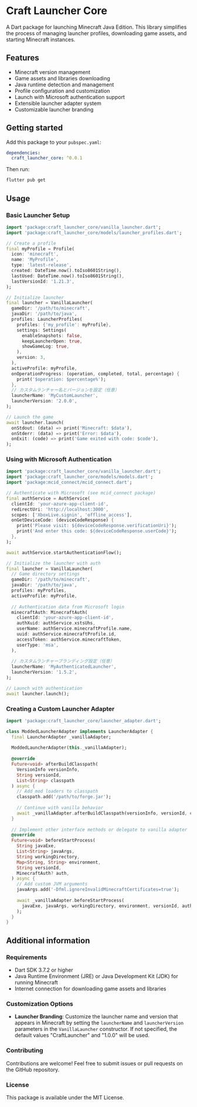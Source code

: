 # Craft Launcher Core

A Dart package for launching Minecraft Java Edition. This library simplifies the process of managing launcher profiles, downloading game assets, and starting Minecraft instances.

## Features

- Minecraft version management
- Game assets and libraries downloading
- Java runtime detection and management 
- Profile configuration and customization
- Launch with Microsoft authentication support
- Extensible launcher adapter system
- Customizable launcher branding

## Getting started

Add this package to your `pubspec.yaml`:

```yaml
dependencies:
  craft_launcher_core: ^0.0.1
```

Then run:

```bash
flutter pub get
```

## Usage

### Basic Launcher Setup

```dart
import 'package:craft_launcher_core/vanilla_launcher.dart';
import 'package:craft_launcher_core/models/launcher_profiles.dart';

// Create a profile
final myProfile = Profile(
  icon: 'minecraft',
  name: 'MyProfile',
  type: 'latest-release',
  created: DateTime.now().toIso8601String(),
  lastUsed: DateTime.now().toIso8601String(),
  lastVersionId: '1.21.3',
);

// Initialize launcher
final launcher = VanillaLauncher(
  gameDir: '/path/to/minecraft',
  javaDir: '/path/to/java',
  profiles: LauncherProfiles(
    profiles: {'my_profile': myProfile},
    settings: Settings(
      enableSnapshots: false,
      keepLauncherOpen: true,
      showGameLog: true,
    ),
    version: 3,
  ),
  activeProfile: myProfile,
  onOperationProgress: (operation, completed, total, percentage) {
    print('$operation: $percentage%');
  },
  // カスタムランチャー名とバージョンを設定（任意）
  launcherName: 'MyCustomLauncher',
  launcherVersion: '2.0.0',
);

// Launch the game
await launcher.launch(
  onStdout: (data) => print('Minecraft: $data'),
  onStderr: (data) => print('Error: $data'),
  onExit: (code) => print('Game exited with code: $code'),
);
```

### Using with Microsoft Authentication

```dart
import 'package:craft_launcher_core/vanilla_launcher.dart';
import 'package:craft_launcher_core/models/models.dart';
import 'package:mcid_connect/mcid_connect.dart';

// Authenticate with Microsoft (see mcid_connect package)
final authService = AuthService(
  clientId: 'your-azure-app-client-id',
  redirectUri: 'http://localhost:3000',
  scopes: ['XboxLive.signin', 'offline_access'],
  onGetDeviceCode: (deviceCodeResponse) {
    print('Please visit: ${deviceCodeResponse.verificationUri}');
    print('And enter this code: ${deviceCodeResponse.userCode}');
  },
);

await authService.startAuthenticationFlow();

// Initialize the launcher with auth
final launcher = VanillaLauncher(
  // Game directory settings
  gameDir: '/path/to/minecraft',
  javaDir: '/path/to/java',
  profiles: myProfiles,
  activeProfile: myProfile,
  
  // Authentication data from Microsoft login
  minecraftAuth: MinecraftAuth(
    clientId: 'your-azure-app-client-id',
    authXuid: authService.xstsUhs,
    userName: authService.minecraftProfile.name,
    uuid: authService.minecraftProfile.id,
    accessToken: authService.minecraftToken,
    userType: 'msa',
  ),
  
  // カスタムランチャーブランディング設定（任意）
  launcherName: 'MyAuthenticatedLauncher',
  launcherVersion: '1.5.2',
);

// Launch with authentication
await launcher.launch();
```

### Creating a Custom Launcher Adapter

```dart
import 'package:craft_launcher_core/launcher_adapter.dart';

class ModdedLauncherAdapter implements LauncherAdapter {
  final LauncherAdapter _vanillaAdapter;
  
  ModdedLauncherAdapter(this._vanillaAdapter);
  
  @override
  Future<void> afterBuildClasspath(
    VersionInfo versionInfo, 
    String versionId, 
    List<String> classpath
  ) async {
    // Add mod loaders to classpath
    classpath.add('/path/to/forge.jar');
    
    // Continue with vanilla behavior
    await _vanillaAdapter.afterBuildClasspath(versionInfo, versionId, classpath);
  }
  
  // Implement other interface methods or delegate to vanilla adapter
  @override
  Future<void> beforeStartProcess(
    String javaExe,
    List<String> javaArgs,
    String workingDirectory,
    Map<String, String> environment,
    String versionId,
    MinecraftAuth? auth,
  ) async {
    // Add custom JVM arguments
    javaArgs.add('-Dfml.ignoreInvalidMinecraftCertificates=true');
    
    await _vanillaAdapter.beforeStartProcess(
      javaExe, javaArgs, workingDirectory, environment, versionId, auth
    );
  }
}
```

## Additional information

### Requirements

- Dart SDK 3.7.2 or higher
- Java Runtime Environment (JRE) or Java Development Kit (JDK) for running Minecraft
- Internet connection for downloading game assets and libraries

### Customization Options

- **Launcher Branding**: Customize the launcher name and version that appears in Minecraft by setting the `launcherName` and `launcherVersion` parameters in the `VanillaLauncher` constructor. If not specified, the default values "CraftLauncher" and "1.0.0" will be used.

### Contributing

Contributions are welcome! Feel free to submit issues or pull requests on the GitHub repository.

### License

This package is available under the MIT License.
